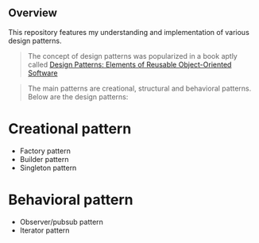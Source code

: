 ## Overview

This repository features my understanding and implementation of various design patterns.

> The concept of design patterns was popularized in a book aptly called [Design Patterns: Elements of Reusable Object-Oriented Software](https://www.oreilly.com/library/view/design-patterns-elements/0201633612/)

> The main patterns are creational, structural and behavioral patterns.
> Below are the design patterns:

# Creational pattern

- Factory pattern
- Builder pattern
- Singleton pattern

# Behavioral pattern

- Observer/pubsub pattern
- Iterator pattern
